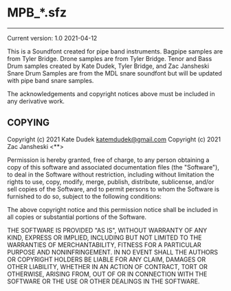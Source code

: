 # MPB_*.sfz
---

Current version: 1.0  2021-04-12

This is a Soundfont created for pipe band instruments.
Bagpipe samples are from Tyler Bridge.
Drone samples are from Tyler Bridge.
Tenor and Bass Drum samples created by Kate Dudek, Tyler Bridge, and Zac Jansheski
Snare Drum Samples are from the MDL snare soundfont but will be updated with pipe band snare samples.

The acknowledgements and copyright notices above must be included in any derivative work.


COPYING
---

Copyright (c) 2021 Kate Dudek <katemdudek@gmail.com>
Copyright (c) 2021 Zac Jansheski <**>

Permission is hereby granted, free of charge, to any person
obtaining a copy of this software and associated documentation
files (the "Software"), to deal in the Software without
restriction, including without limitation the rights to use,
copy, modify, merge, publish, distribute, sublicense, and/or sell
copies of the Software, and to permit persons to whom the
Software is furnished to do so, subject to the following
conditions:

The above copyright notice and this permission notice shall be
included in all copies or substantial portions of the Software.

THE SOFTWARE IS PROVIDED "AS IS", WITHOUT WARRANTY OF ANY KIND,
EXPRESS OR IMPLIED, INCLUDING BUT NOT LIMITED TO THE WARRANTIES
OF MERCHANTABILITY, FITNESS FOR A PARTICULAR PURPOSE AND
NONINFRINGEMENT. IN NO EVENT SHALL THE AUTHORS OR COPYRIGHT
HOLDERS BE LIABLE FOR ANY CLAIM, DAMAGES OR OTHER LIABILITY,
WHETHER IN AN ACTION OF CONTRACT, TORT OR OTHERWISE, ARISING
FROM, OUT OF OR IN CONNECTION WITH THE SOFTWARE OR THE USE OR
OTHER DEALINGS IN THE SOFTWARE.

